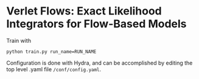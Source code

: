 # Verlet Flows: Exact Likelihood Integrators for Flow-Based Models
Train with
```
python train.py run_name=RUN_NAME
```
Configuration is done with Hydra, and can be accomplished by editing the top level .yaml file `/conf/config.yaml`.
